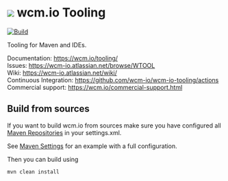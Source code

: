 <img src="https://wcm.io/images/favicon-16@2x.png"/> wcm.io Tooling
======
[![Build](https://github.com/wcm-io/wcm-io-tooling/workflows/Build/badge.svg?branch=develop)](https://github.com/wcm-io/wcm-io-tooling/actions?query=workflow%3ABuild+branch%3Adevelop)

Tooling for Maven and IDEs.

Documentation: https://wcm.io/tooling/<br/>
Issues: https://wcm-io.atlassian.net/browse/WTOOL<br/>
Wiki: https://wcm-io.atlassian.net/wiki/<br/>
Continuous Integration: https://github.com/wcm-io/wcm-io-tooling/actions<br/>
Commercial support: https://wcm.io/commercial-support.html


## Build from sources

If you want to build wcm.io from sources make sure you have configured all [Maven Repositories](https://wcm.io/maven.html) in your settings.xml.

See [Maven Settings](https://github.com/wcm-io/wcm-io-tooling/blob/develop/.maven-settings.xml) for an example with a full configuration.

Then you can build using

```
mvn clean install
```
